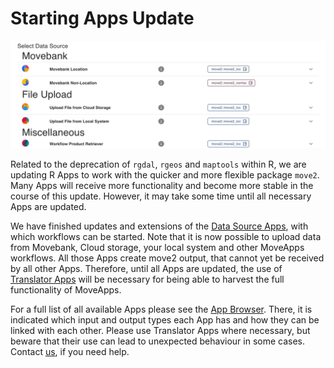 # Starting Apps Update

![DataSource_Screenshot](data_source_move2_cut.jpg)

Related to the deprecation of `rgdal`, `rgeos` and `maptools` within R, we are updating R Apps to work with the quicker and more flexible package `move2`. Many Apps will receive more functionality and become more stable in the course of this update. However, it may take some time until all necessary Apps are updated.

We have finished updates and extensions of the [Data Source Apps](https://docs.moveapps.org/#/create_workflow?id=create-a-new-workflow), with which workflows can be started. Note that it is now possible to upload data from Movebank, Cloud storage, your local system and other MoveApps workflows. All those Apps create move2 output, that cannot yet be received by all other Apps. Therefore, until all Apps are updated, the use of [Translator Apps](https://docs.moveapps.org/#/translator?id=connecting-apps-of-different-types) will be necessary for being able to harvest the full functionality of MoveApps. 

For a full list of all available Apps please see the [App Browser](https://www.moveapps.org/apps/browser). There, it is indicated which input and output types each App has and how they can be linked with each other. Please use Translator Apps where necessary, but beware that their use can lead to unexpected behaviour in some cases. Contact [us](mailto:support@moveapps.org), if you need help.
